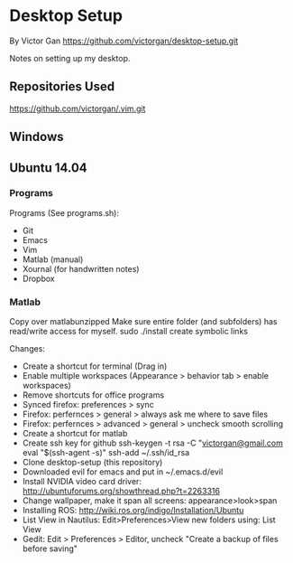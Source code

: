 # Desktop Setup
By Victor Gan
https://github.com/victorgan/desktop-setup.git

Notes on setting up my desktop.

## Repositories Used
https://github.com/victorgan/.vim.git

## Windows

## Ubuntu 14.04

### Programs
Programs (See programs.sh):
- Git
- Emacs
- Vim
- Matlab (manual)
- Xournal (for handwritten notes)
- Dropbox

### Matlab
Copy over matlabunzipped
Make sure entire folder (and subfolders) has read/write access for myself.
sudo ./install
create symbolic links


Changes:
- Create a shortcut for terminal (Drag in)
- Enable multiple workspaces (Appearance > behavior tab > enable workspaces)
- Remove shortcuts for office programs
- Synced firefox: preferences > sync
- Firefox: perfernces > general > always ask me where to save files
- Firefox: perfernces > advanced > general > uncheck smooth scrolling
- Create a shortcut for matlab
- Create ssh key for github
  ssh-keygen -t rsa -C "victorgan@gmail.com
  eval "$(ssh-agent -s)"
  ssh-add ~/.ssh/id_rsa
- Clone desktop-setup (this repository)
- Downloaded evil for emacs and put in ~/.emacs.d/evil
- Install NVIDIA video card driver:
  http://ubuntuforums.org/showthread.php?t=2263316
- Change wallpaper, make it span all screens: appearance>look>span
- Installing ROS: http://wiki.ros.org/indigo/Installation/Ubuntu
- List View in Nautilus: Edit>Preferences>View new folders using: List View
- Gedit: Edit > Preferences > Editor, uncheck "Create a backup of files before saving"
